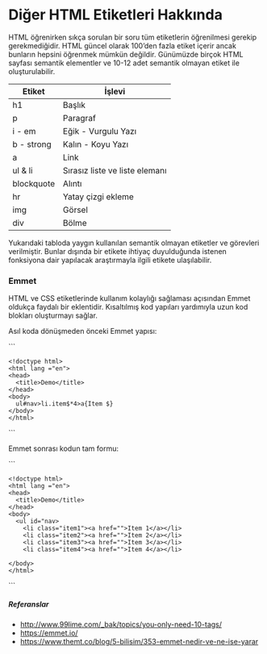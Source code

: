 # Diğer HTML Etiketleri Hakkında

HTML öğrenirken sıkça sorulan bir soru tüm etiketlerin öğrenilmesi gerekip gerekmediğidir. HTML güncel olarak 100’den fazla etiket içerir ancak bunların hepsini öğrenmek mümkün değildir. Günümüzde birçok HTML sayfası semantik elementler ve  10-12 adet semantik olmayan etiket ile oluşturulabilir.  

Etiket     | İşlevi 
-----------|-----------|
h1         | Başlık
p          | Paragraf
i - em     | Eğik - Vurgulu Yazı
b - strong | Kalın - Koyu Yazı
a          | Link
ul & li    | Sırasız liste ve liste elemanı
blockquote | Alıntı
hr         | Yatay çizgi ekleme
img        | Görsel
div        | Bölme 

Yukarıdaki tabloda yaygın kullanılan semantik olmayan etiketler ve görevleri verilmiştir. Bunlar dışında bir etikete ihtiyaç duyulduğunda istenen fonksiyona dair yapılacak araştırmayla ilgili etikete ulaşılabilir. 
  
  ### Emmet ###
  HTML ve CSS etiketlerinde kullanım kolaylığı sağlaması açısından Emmet oldukça faydalı bir eklentidir. Kısaltılmış kod yapıları yardımıyla uzun kod blokları oluşturmayı sağlar.
  
  Asıl koda dönüşmeden önceki Emmet yapısı:
  
  ​```
  
    <!doctype html>
    <html lang ="en">
    <head>
      <title>Demo</title>
    </head>
    <body>
      ul#nav>li.item$*4>a{Item $}
    </body>
    </html>
    
​```

Emmet sonrası kodun tam formu:

  ​```
  
    <!doctype html>
    <html lang ="en">
    <head>
      <title>Demo</title>
    </head>
    <body>
      <ul id="nav>
        <li class="item1"><a href="">Item 1</a></li>
        <li class="item2"><a href="">Item 2</a></li>
        <li class="item3"><a href="">Item 3</a></li>
        <li class="item4"><a href="">Item 4</a></li>
     
    </body>
    </html>
    
​```

##### Referanslar
- http://www.99lime.com/_bak/topics/you-only-need-10-tags/
- https://emmet.io/
- https://www.themt.co/blog/5-bilisim/353-emmet-nedir-ve-ne-ise-yarar
